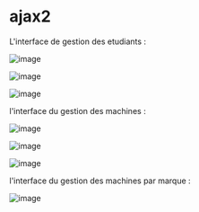 # ajax2


L'interface de gestion des etudiants :



![image](https://github.com/Eskoum/ajax2/assets/147450023/09cac765-46c5-4740-b19c-6683230ea2bb)

![image](https://github.com/Eskoum/ajax2/assets/147450023/bcc68728-c47e-42e6-a95f-c1f8d045d8cd)



![image](https://github.com/Eskoum/ajax2/assets/147450023/eded7e46-698e-40f7-b2f2-a93dce2239e8)



l'interface du gestion des machines :


![image](https://github.com/Eskoum/ajax2/assets/147450023/d369e35e-a324-4199-a6d0-5781683355cb)

![image](https://github.com/Eskoum/ajax2/assets/147450023/8cae5091-18a6-4b3d-a075-0b5ef3c686a8)

![image](https://github.com/Eskoum/ajax2/assets/147450023/29fd2bd4-dbd5-45d1-860e-9feae714bd24)




l'interface du gestion des machines par marque :

![image](https://github.com/Eskoum/ajax2/assets/147450023/7c1b5022-7b52-45da-a866-66656dec9d21)






